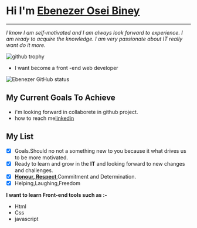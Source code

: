 #  Hi I'm <INS>Ebenezer Osei Biney 
***
*I know I am self-motivated and I am always look forward to experience. I am ready to acquire the knowledge. I am very passionate about IT really want do it more.*


![github trophy](https://github-profile-trophy.vercel.app/?username=Osei-b4&theme=juicyfresh
)
* I want become a front -end web developer
 
![Ebenezer GitHub status](https://github-readme-stats.vercel.app/api?username=Osei-b4&theme=onedark&show_icons==true&theme=radical)

## My Current Goals To Achieve 
* i'm looking forward in collaborete in github project.
* how to  reach me[linkedin](https://www.linkedin.com/in/osei-biney-3a7034266?lipi=urn%3Ali%3Apage%3Ad_flagship3_profile_view_base_contact_details%3BWEICIui1StW7btYhPyv3NA%3D%3D) 
## My List 
- [x] Goals.Should no not a something new to you because it what drives us to be more motivated.
- [x] Ready to learn and grow in the **IT** and looking forward to new changes and challenges.
- [x] <ins>**Honour, Respect**</ins>,Commitment and Determination.
- [X] Helping,Laughing,Freedom 

**I want to learn Front-end tools such as :-**
 * Html
 * Css
 * javascript